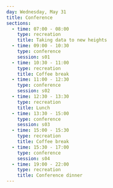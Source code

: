 ```yaml
---
day: Wednesday, May 31
title: Conference
sections:
  - time: 07:00 - 08:00
    type: recreation
    title: Taking data to new heights
  - time: 09:00 - 10:30
    type: conference
    session: s01
  - time: 10:30 - 11:00
    type: recreation
    title: Coffee break
  - time: 11:00 - 12:30
    type: conference
    session: s02
  - time: 12:30 - 13:30
    type: recreation
    title: Lunch
  - time: 13:30 - 15:00
    type: conference
    session: s03
  - time: 15:00 - 15:30
    type: recreation
    title: Coffee break
  - time: 15:30 - 17:00
    type: conference
    session: s04
  - time: 19:00 - 22:00
    type: recreation
    title: Conference dinner
---
```

